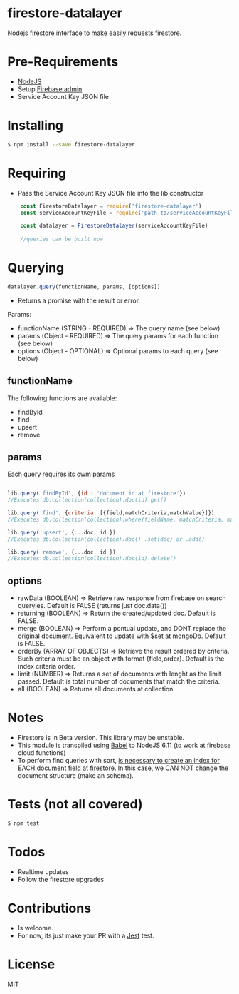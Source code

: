 # firestore-datalayer

Nodejs firestore interface to make easily requests firestore.

# Pre-Requirements

- [NodeJS](https://nodejs.org)
- Setup [Firebase admin](https://firebase.google.com/docs/admin/setup#add_firebase_to_your_app)
- Service Account Key JSON file

# Installing

```bash
$ npm install --save firestore-datalayer
```

# Requiring
- Pass the Service Account Key JSON file into the lib constructor

```javascript
    const FirestoreDatalayer = require('firestore-datalayer')
    const serviceAccountKeyFile = require('path-to/serviceAccountKeyFile')
    
    const datalayer = FirestoreDatalayer(serviceAccountKeyFile) 
    
    //queries can be built now   
```

# Querying

```javascript
datalayer.query(functionName, params, [options])
```

- Returns a promise with the result or error.

Params:

* functionName (STRING - REQUIRED)  => The query name (see below)
* params (Object - REQUIRED) => The query params for each function (see below)
* options (Object - OPTIONAL) => Optional params to each query (see below)

## functionName  

The following functions are available:
- findById
- find
- upsert
- remove

## params
Each query requires its owm params

```javascript

lib.query('findById', {id : 'document id at firestore'})
//Executes db.collection(collection).doc(id).get()

lib.query('find', {criteria: [{field,matchCriteria,matchValue}]})
//Executes db.collection(collection).where(fieldName, matchCriteria, matchValue).get()

lib.query('upsert', {...doc, id })
//Executes db.collection(collection).doc() .set(doc) or .add()

lib.query('remove', {...doc, id })
//Executes db.collection(collection).doc(id).delete()
```

## options

- rawData (BOOLEAN) => Retrieve raw response from firebase on search queryies. Default is FALSE (returns just doc.data())
- returning (BOOLEAN) => Return the created/updated doc. Default is FALSE.
- merge (BOOLEAN) => Perform a pontual update, and DONT replace the original document. Equivalent to update with $set at mongoDb. Default is FALSE.
- orderBy (ARRAY OF OBJECTS) => Retrieve the result ordered by criteria. Such criteria must be an object with format {field,order}. Default is the index criteria order.
- limit (NUMBER) => Returns a set of documents with lenght as the limit passed. Default is total number of documents that match the criteria.
- all (BOOLEAN) => Returns all documents at collection

# Notes
- Firestore is in Beta version. This library may be unstable.
- This module is transpiled using [Babel](https://babeljs.io) to NodeJS 6.11 (to work at firebase cloud functions)
- To perform find queries with sort, [is necessary to create an index for EACH document field at firestore](https://firebase.google.com/docs/firestore/query-data/indexing). In this case, we CAN NOT change the document structure (make an schema).

# Tests (not all covered)
```bash
$ npm test
```

# Todos
- Realtime updates
- Follow the firestore upgrades

# Contributions
- Is welcome.
- For now, its just make your PR with a [Jest](https://facebook.github.io/jest/) test. 

# License
MIT

